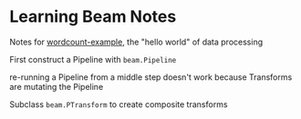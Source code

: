 # Learning Beam Notes

Notes for [wordcount-example](https://beam.apache.org/get-started/wordcount-example/), the "hello world" of data processing

First construct a Pipeline with `beam.Pipeline`

re-running a Pipeline from a middle step doesn't work because Transforms are mutating the Pipeline

Subclass `beam.PTransform` to create composite transforms